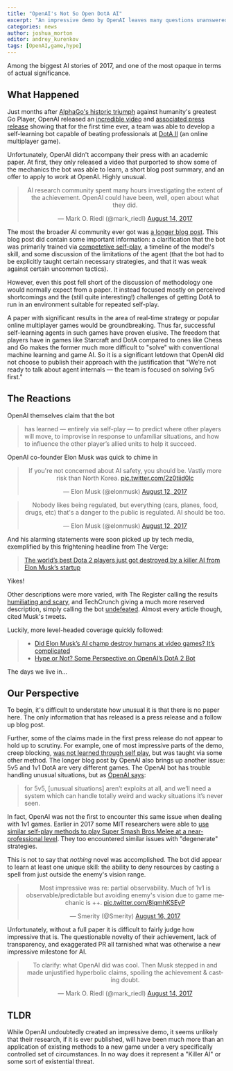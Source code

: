 ```yaml
---
title: "OpenAI's Not So Open DotA AI"
excerpt: "An impressive demo by OpenAI leaves many questions unanswered."
categories: news
author: joshua_morton
editor: andrey_kurenkov
tags: [OpenAI,game,hype]
---
```


Among the biggest AI stories of 2017, and one of the most opaque in terms of
actual significance. 

## What Happened
Just months after [AlphaGo's historic
triumph](https://en.wikipedia.org/wiki/Future_of_Go_Summit) against humanity's
greatest Go Player, OpenAI released an [incredible
video](https://openai.com/the-international/) and [associated press
release](https://blog.openai.com/dota-2/) showing that for the first time ever,
a team was able to develop a self-learning bot capable of beating professionals
at [DotA II](https://en.wikipedia.org/wiki/Dota_2) (an online multiplayer game).

Unfortunately, OpenAI didn't accompany their press with an academic paper. At
first, they only released a video that purported to show some of the mechanics
the bot was able to learn, a short blog post summary, and an offer to apply to
work at OpenAI. Highly unusual. 

<blockquote class="twitter-tweet" data-lang="en" align="center" data-conversation="none"><p lang="en" dir="ltr">AI
research community spent many hours investigating the extent of the achievement.
OpenAI could have been, well, open about what they did.</p>&mdash; Mark O. Riedl
(@mark_riedl) <a
href="https://twitter.com/mark_riedl/status/897190855735480323?ref_src=twsrc%5Etfw">August
14, 2017</a></blockquote>
<script async src="https://platform.twitter.com/widgets.js"
charset="utf-8"></script>

The most the broader AI community ever got was [a longer blog
post](https://blog.openai.com/more-on-dota-2/). This blog post did contain some
important information: a clarification that the bot was primarily trained via [competetive self-play](https://blog.openai.com/competitive-self-play/),
a timeline of the model's skill, and some discussion of the limitations of the agent 
(that the bot had to be explicitly taught certain necessary strategies, and that it was 
weak against certain
uncommon tactics).

However, even this post fell short of the discussion of methodology one would
normally expect from a paper. It instead focused mostly on perceived shortcomings
and the (still quite interesting!) challenges of getting DotA to run in an
environment suitable for repeated self-play.

A paper with significant results in the area of real-time strategy or popular online
multiplayer games would be groundbreaking. Thus far, successful self-learning
agents in such games have proven elusive. The freedom that players
have in games like Starcraft and DotA compared to ones like Chess and Go makes
the former much more difficult to "solve" with conventional machine learning and
game AI. So it is a significant letdown that OpenAI did not choose to publish
their approach with the justification that "We’re not ready to talk about agent
internals — the team is focused on solving 5v5 first."

## The Reactions
OpenAI themselves claim that the bot

> has learned — entirely via self-play — to predict where other players will
> move, to improvise in response to unfamiliar situations, and how to influence
> the other player’s allied units to help it succeed.

OpenAI co-founder Elon Musk was quick to chime in

<blockquote class="twitter-tweet" data-lang="en" align="center"><p lang="en" dir="ltr">If
you&#39;re not concerned about AI safety, you should be. Vastly more risk than
North Korea. <a
href="https://t.co/2z0tiid0lc">pic.twitter.com/2z0tiid0lc</a></p>&mdash; Elon
Musk (@elonmusk) <a
href="https://twitter.com/elonmusk/status/896166762361704450?ref_src=twsrc%5Etfw">August
12, 2017</a></blockquote>
<blockquote class="twitter-tweet" data-lang="en" align="center"><p lang="en" dir="ltr">Nobody
likes being regulated, but everything (cars, planes, food, drugs, etc)
that&#39;s a danger to the public is regulated. AI should be too.</p>&mdash;
Elon Musk (@elonmusk) <a
href="https://twitter.com/elonmusk/status/896169801277517824?ref_src=twsrc%5Etfw">August
12, 2017</a></blockquote>

And his alarming statements were soon picked up by tech media, exemplified by
this frightening headline from The Verge:

>[The world’s best Dota 2 players just got destroyed by a killer AI from Elon
>Musk’s
>startup](https://www.theverge.com/2017/8/11/16137388/dota-2-dendi-open-ai-elon-musk)

Yikes!

Other descriptions were more varied, with The Register calling the results
[humiliating and
scary](https://www.theregister.co.uk/2017/08/12/openai_bot_beats_top_dota_2_players_in_surprise_match/),
and TechCrunch giving a much more reserved description, simply calling the bot
[undefeated](https://techcrunch.com/2017/08/12/openai-bot-remains-undefeated-against-worlds-greatest-dota-2-players/).
Almost every article though, cited Musk's tweets.

Luckily, more level-headed coverage quickly followed:

> * [Did Elon Musk’s AI champ destroy humans at video games? It’s complicated
](https://www.theverge.com/2017/8/14/16143392/dota-ai-openai-bot-win-elon-musk)
> * [Hype or Not? Some Perspective on OpenAI’s DotA 2
>Bot](http://www.wildml.com/2017/08/hype-or-not-some-perspective-on-openais-dota-2-bot/)

The days we live in...

## Our Perspective

To begin, it's difficult to understate how unusual it is that there is no
paper here. The only information that has released is a press release and a
follow up blog post.

Further, some of the claims made in the first press release do not appear to
hold up to scrutiny. For example, one of most impressive parts of the demo,
creep blocking, [was not learned through self
play](https://news.ycombinator.com/item?id=15001521), but was taught via some
other method. The longer blog post by OpenAI also brings up another issue: 5v5
and 1v1 DotA are very different games. The OpenAI bot has trouble handling
unusual situations, but as [OpenAI says](https://blog.openai.com/more-on-dota-2/):

>for 5v5, [unusual situations] aren’t exploits at all, and we’ll need a system
>which can handle totally weird and wacky situations it’s never seen.

In fact, OpenAI was not the first to encounter this same issue when dealing with
1v1 games. Earlier in 2017 some MIT researchers were able to [use similar
self-play methods to play Super Smash Bros Melee at a near-professional
level](https://arxiv.org/pdf/1702.06230.pdf). They too encountered similar
issues with "degenerate" strategies. 

This is not to say that *nothing* novel was accomplished. The bot did appear to
learn at least one unique skill: the ability to deny resources by casting a
spell from just outside the enemy's vision range.

<blockquote class="twitter-tweet" data-conversation="none" data-lang="en" align="center"><p
lang="en" dir="ltr">Most impressive was re: partial observability. Much of 1v1
is observable/predictable but avoiding enemy&#39;s vision due to game mechanic
is ++. <a
href="https://t.co/8lqmhKSEyP">pic.twitter.com/8lqmhKSEyP</a></p>&mdash; Smerity
(@Smerity) <a
href="https://twitter.com/Smerity/status/897959521661759488?ref_src=twsrc%5Etfw">August
16, 2017</a></blockquote>

Unfortunately, without a full paper it is difficult to fairly judge how
impressive that is. The questionable novelty of their achievement, lack of
transparency, and exaggerated PR all tarnished what was otherwise a new
impressive milestone for AI.

<blockquote class="twitter-tweet" data-lang="en" align="center"><p lang="en" dir="ltr">To
clarify: what OpenAI did was cool. Then Musk stepped in and made unjustified
hyperbolic claims, spoiling the achievement &amp; casting doubt.</p>&mdash; Mark
O. Riedl (@mark_riedl) <a
href="https://twitter.com/mark_riedl/status/897190444957913088?ref_src=twsrc%5Etfw">August
14, 2017</a></blockquote>

## TLDR

While OpenAI undoubtedly created an impressive demo, it seems unlikely that
their research, if it is ever published, will have been much more than an
application of existing methods to a new game under a very specifically
controlled set of circumstances. In no way does it represent a "Killer AI" or
some sort of existential threat.


